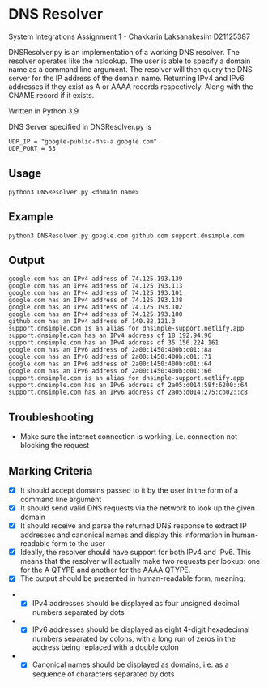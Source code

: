 # DNS Resolver

System Integrations Assignment 1 - Chakkarin Laksanakesim D21125387

DNSResolver.py is an implementation of a working DNS resolver. The resolver operates like
the nslookup. The user is able to specify a domain name as a command line argument.
The resolver will then query the DNS server for the IP address of the domain name.
Returning IPv4 and IPv6 addresses if they exist as A or AAAA records respectively.
Along with the CNAME record if it exists.

Written in Python 3.9

DNS Server specified in DNSResolver.py is
```
UDP_IP = "google-public-dns-a.google.com"
UDP_PORT = 53
```

## Usage
```
python3 DNSResolver.py <domain name>
```

## Example
```
python3 DNSResolver.py google.com github.com support.dnsimple.com
```

## Output
```
google.com has an IPv4 address of 74.125.193.139
google.com has an IPv4 address of 74.125.193.113
google.com has an IPv4 address of 74.125.193.101
google.com has an IPv4 address of 74.125.193.138
google.com has an IPv4 address of 74.125.193.102
google.com has an IPv4 address of 74.125.193.100
github.com has an IPv4 address of 140.82.121.3
support.dnsimple.com is an alias for dnsimple-support.netlify.app
support.dnsimple.com has an IPv4 address of 18.192.94.96
support.dnsimple.com has an IPv4 address of 35.156.224.161
google.com has an IPv6 address of 2a00:1450:400b:c01::8a
google.com has an IPv6 address of 2a00:1450:400b:c01::71
google.com has an IPv6 address of 2a00:1450:400b:c01::64
google.com has an IPv6 address of 2a00:1450:400b:c01::66
support.dnsimple.com is an alias for dnsimple-support.netlify.app
support.dnsimple.com has an IPv6 address of 2a05:d014:58f:6200::64
support.dnsimple.com has an IPv6 address of 2a05:d014:275:cb02::c8
```

## Troubleshooting
- Make sure the internet connection is working, i.e. connection not blocking the request

## Marking Criteria

- [x] It should accept domains passed to it by the user in the form of a command line argument
- [x] It should send valid DNS requests via the network to look up the given domain
- [x] It should receive and parse the returned DNS response to extract IP addresses and canonical
names and display this information in human-readable form to the user
- [x] Ideally, the resolver should have support for both IPv4 and IPv6. This means that the
resolver will actually make two requests per lookup: one for the A QTYPE and another for
the AAAA QTYPE.
- [x] The output should be presented in human-readable form, meaning:
- - [x] IPv4 addresses should be displayed as four unsigned decimal numbers separated by dots
- - [x] IPv6 addresses should be displayed as eight 4-digit hexadecimal numbers separated by
colons, with a long run of zeros in the address being replaced with a double colon
- - [x] Canonical names should be displayed as domains, i.e. as a sequence of characters
separated by dots
